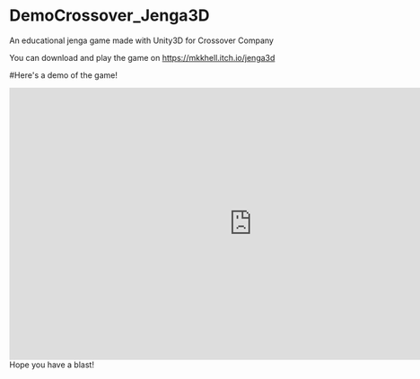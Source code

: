 # DemoCrossover_Jenga3D
An educational jenga game made with Unity3D for Crossover Company

You can download and play the game on https://mkkhell.itch.io/jenga3d


#Here's a demo of the game!
<iframe width="864" height="486" src="https://www.youtube.com/embed/VDYTQ-vT6aQ" title="CrossoverJenga Project Khalil Kahwaji" frameborder="0" allow="accelerometer; autoplay; clipboard-write; encrypted-media; gyroscope; picture-in-picture; web-share" allowfullscreen></iframe>
Hope you have a blast!

